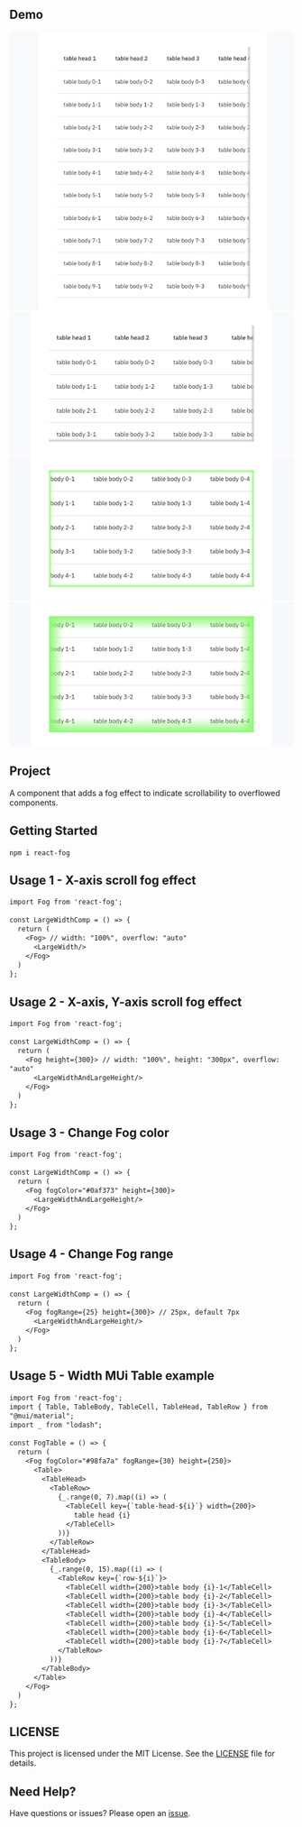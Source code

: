 ## Demo

![scroll-x](./images/scroll-x.gif)
![scroll](./images/scroll.gif)
![fog-color](./images/fog-color.png)
![fog-range](./images/fog-range.png)

## Project

A component that adds a fog effect to indicate scrollability to overflowed components.

## Getting Started

```
npm i react-fog
```

## Usage 1 - X-axis scroll fog effect

```
import Fog from 'react-fog';

const LargeWidthComp = () => {
  return (
    <Fog> // width: "100%", overflow: "auto"
      <LargeWidth/>
    </Fog>
  )
};
```

## Usage 2 - X-axis, Y-axis scroll fog effect

```
import Fog from 'react-fog';

const LargeWidthComp = () => {
  return (
    <Fog height={300}> // width: "100%", height: "300px", overflow: "auto"
      <LargeWidthAndLargeHeight/>
    </Fog>
  )
};
```

## Usage 3 - Change Fog color

```
import Fog from 'react-fog';

const LargeWidthComp = () => {
  return (
    <Fog fogColor="#0af373" height={300}>
      <LargeWidthAndLargeHeight/>
    </Fog>
  )
};
```

## Usage 4 - Change Fog range

```
import Fog from 'react-fog';

const LargeWidthComp = () => {
  return (
    <Fog fogRange={25} height={300}> // 25px, default 7px
      <LargeWidthAndLargeHeight/>
    </Fog>
  )
};
```

## Usage 5 - Width MUi Table example

```
import Fog from 'react-fog';
import { Table, TableBody, TableCell, TableHead, TableRow } from "@mui/material";
import _ from "lodash";

const FogTable = () => {
  return (
    <Fog fogColor="#98fa7a" fogRange={30} height={250}>
      <Table>
        <TableHead>
          <TableRow>
            {_.range(0, 7).map((i) => (
              <TableCell key={`table-head-${i}`} width={200}>
                table head {i}
              </TableCell>
            ))}
          </TableRow>
        </TableHead>
        <TableBody>
          {_.range(0, 15).map((i) => (
            <TableRow key={`row-${i}`}>
              <TableCell width={200}>table body {i}-1</TableCell>
              <TableCell width={200}>table body {i}-2</TableCell>
              <TableCell width={200}>table body {i}-3</TableCell>
              <TableCell width={200}>table body {i}-4</TableCell>
              <TableCell width={200}>table body {i}-5</TableCell>
              <TableCell width={200}>table body {i}-6</TableCell>
              <TableCell width={200}>table body {i}-7</TableCell>
            </TableRow>
          ))}
        </TableBody>
      </Table>
    </Fog>
  )
};
```

## LICENSE

This project is licensed under the MIT License. See the [LICENSE](LICENSE) file for details.

## Need Help?

Have questions or issues? Please open an [issue](https://github.com/dohyun2im/react-fog/issues).
